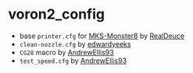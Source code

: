 # voron2_config

- base `printer.cfg` for [MKS-Monster8](https://github.com/makerbase-mks/MKS-Monster8) by
  [RealDeuce](https://github.com/VoronDesign/VoronUsers/blob/master/firmware_configurations/klipper/RealDeuce/MKS-Makerbase/Monster8_v1.0_003/Voron2_Monster8_Config.cfg)
- `clean-nozzle.cfg` by [edwardyeeks](https://github.com/VoronDesign/VoronUsers/blob/master/orphaned_mods/printer_mods/edwardyeeks/Decontaminator_Purge_Bucket_%26_Nozzle_Scrubber/Macros/nozzle_scrub.cfg)
- `CG28` macro by [AndrewEllis93](https://ellis3dp.com/Print-Tuning-Guide/articles/useful_macros/conditional_homing.html)
- `test_speed.cfg` by [AndrewEllis93](https://github.com/AndrewEllis93/Print-Tuning-Guide/blob/main/macros/TEST_SPEED.cfg)
